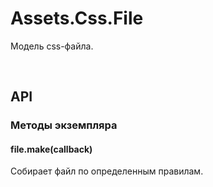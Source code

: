 # Assets.Css.File
Модель css-файла.

 

## API

### Методы экземпляра

#### file.make(callback)
Собирает файл по определенным правилам.